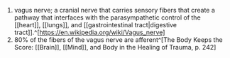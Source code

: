 1. vagus nerve; a cranial nerve that carries sensory fibers that create a pathway that interfaces with the parasympathetic control of the [[heart]], [[lungs]], and [[gastrointestinal tract|digestive tract]].^[https://en.wikipedia.org/wiki/Vagus_nerve]
2. 80% of the fibers of the vagus nerve are afferent^[The Body Keeps the Score: [[Brain]], [[Mind]], and Body in the Healing of Trauma, p. 242]